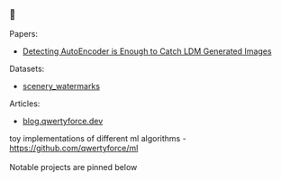 ### 👋
Papers:
-  [Detecting AutoEncoder is Enough to Catch LDM Generated Images](https://github.com/qwertyforce/Detecting-AutoEncoder-is-Enough-to-Catch-LDM-Generated-Images)
  
Datasets:
- [scenery_watermarks](https://github.com/qwertyforce/scenery_watermarks)

Articles:  
- [blog.qwertyforce.dev](https://blog.qwertyforce.dev)

toy implementations of different ml algorithms - https://github.com/qwertyforce/ml  
<br>
Notable projects are pinned below
<!--
**qwertyforce/qwertyforce** is a ✨ _special_ ✨ repository because its `README.md` (this file) appears on your GitHub profile.

Here are some ideas to get you started:

- 🔭 I’m currently working on ...
- 🌱 I’m currently learning ...
- 👯 I’m looking to collaborate on ...
- 🤔 I’m looking for help with ...
- 💬 Ask me about ...
- 📫 How to reach me: ...
- 😄 Pronouns: ...
- ⚡ Fun fact: ...
-->
